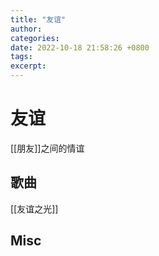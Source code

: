 ```yaml
---
title: "友谊"
author: 
categories: 
date: 2022-10-18 21:58:26 +0800
tags: 
excerpt: 
---
```



# 友谊

[[朋友]]之间的情谊

## 歌曲

[[友谊之光]]

## Misc













